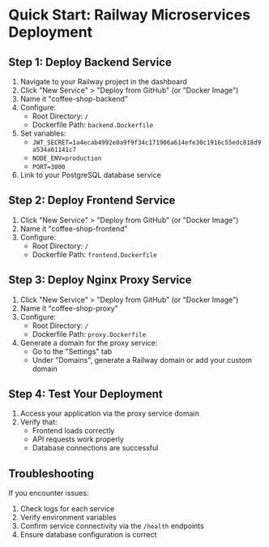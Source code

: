 # Quick Start: Railway Microservices Deployment

## Step 1: Deploy Backend Service

1. Navigate to your Railway project in the dashboard
2. Click "New Service" > "Deploy from GitHub" (or "Docker Image")
3. Name it "coffee-shop-backend"
4. Configure:
   - Root Directory: `/`
   - Dockerfile Path: `backend.Dockerfile`
5. Set variables:
   - `JWT_SECRET=1a4ecab4992e0a9f9f34c171906a614efe30c1916c55edc818d9a534a61141c7`
   - `NODE_ENV=production`
   - `PORT=3000`
6. Link to your PostgreSQL database service

## Step 2: Deploy Frontend Service

1. Click "New Service" > "Deploy from GitHub" (or "Docker Image")
2. Name it "coffee-shop-frontend"
3. Configure:
   - Root Directory: `/`
   - Dockerfile Path: `frontend.Dockerfile`

## Step 3: Deploy Nginx Proxy Service

1. Click "New Service" > "Deploy from GitHub" (or "Docker Image")
2. Name it "coffee-shop-proxy"
3. Configure:
   - Root Directory: `/`
   - Dockerfile Path: `proxy.Dockerfile`
4. Generate a domain for the proxy service:
   - Go to the "Settings" tab
   - Under "Domains", generate a Railway domain or add your custom domain

## Step 4: Test Your Deployment

1. Access your application via the proxy service domain
2. Verify that:
   - Frontend loads correctly
   - API requests work properly
   - Database connections are successful

## Troubleshooting

If you encounter issues:

1. Check logs for each service
2. Verify environment variables
3. Confirm service connectivity via the `/health` endpoints
4. Ensure database configuration is correct 